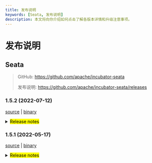```yaml
---
title: 发布说明
keywords: [Seata, 发布说明]
description: 本文将向你介绍如何点击了解各版本详情和升级注意事项。
---
```



# 发布说明

## Seata

> GitHub: https://github.com/apache/incubator-seata 
> 
> 发布说明: https://github.com/apache/incubator-seata/releases


### 1.5.2 (2022-07-12)

[source](https://github.com/apache/incubator-seata/archive/v1.5.2.zip) |
[binary](https://github.com/apache/incubator-seata/releases/download/v1.5.2/seata-server-1.5.2.zip)

<details>
  <summary><mark>Release notes</mark></summary>


### Seata 1.5.2

Seata 1.5.2 发布。

Seata 是一款开源的分布式事务解决方案，提供高性能和简单易用的分布式事务服务。

此版本更新如下：

### feature：
- [[#4661](https://github.com/apache/incubator-seata/pull/4713)] 支持根据xid负载均衡算法
- [[#4676](https://github.com/apache/incubator-seata/pull/4676)] 支持Nacos作为注册中心时，server通过挂载SLB暴露服务
- [[#4642](https://github.com/apache/incubator-seata/pull/4642)] 支持client批量请求并行处理
- [[#4567](https://github.com/apache/incubator-seata/pull/4567)] 支持where条件中find_in_set函数


### bugfix：
- [[#4515](https://github.com/apache/incubator-seata/pull/4515)] 修复develop分支SeataTCCFenceAutoConfiguration在客户端未使用DB时，启动抛出ClassNotFoundException的问题。
- [[#4661](https://github.com/apache/incubator-seata/pull/4661)] 修复控制台中使用PostgreSQL出现的SQL异常
- [[#4667](https://github.com/apache/incubator-seata/pull/4682)] 修复develop分支RedisTransactionStoreManager迭代时更新map的异常
- [[#4678](https://github.com/apache/incubator-seata/pull/4678)] 修复属性transport.enableRmClientBatchSendRequest没有配置的情况下缓存穿透的问题
- [[#4701](https://github.com/apache/incubator-seata/pull/4701)] 修复命令行参数丢失问题
- [[#4607](https://github.com/apache/incubator-seata/pull/4607)] 修复跳过全局锁校验的缺陷
- [[#4696](https://github.com/apache/incubator-seata/pull/4696)] 修复 oracle 存储模式时的插入问题
- [[#4726](https://github.com/apache/incubator-seata/pull/4726)] 修复批量发送消息时可能的NPE问题
- [[#4729](https://github.com/apache/incubator-seata/pull/4729)] 修复AspectTransactional.rollbackForClassName设置错误
- [[#4653](https://github.com/apache/incubator-seata/pull/4653)] 修复 INSERT_ON_DUPLICATE 主键为非数值异常

### optimize：
- [[#4650](https://github.com/apache/incubator-seata/pull/4650)] 修复安全漏洞
- [[#4670](https://github.com/apache/incubator-seata/pull/4670)] 优化branchResultMessageExecutor线程池的线程数
- [[#4662](https://github.com/apache/incubator-seata/pull/4662)] 优化回滚事务监控指标
- [[#4693](https://github.com/apache/incubator-seata/pull/4693)] 优化控制台导航栏
- [[#4700](https://github.com/apache/incubator-seata/pull/4700)] 修复 maven-compiler-plugin 和 maven-resources-plugin 执行失败
- [[#4711](https://github.com/apache/incubator-seata/pull/4711)] 分离部署时 lib 依赖
- [[#4720](https://github.com/apache/incubator-seata/pull/4720)] 优化pom描述
- [[#4728](https://github.com/apache/incubator-seata/pull/4728)] 将logback版本依赖升级至1.2.9
- [[#4745](https://github.com/apache/incubator-seata/pull/4745)] 发行包中支持 mysql8 driver
- [[#4626](https://github.com/apache/incubator-seata/pull/4626)] 使用 `easyj-maven-plugin` 插件代替 `flatten-maven-plugin`插件，以修复`shade` 插件与 `flatten` 插件不兼容的问题
- [[#4629](https://github.com/apache/incubator-seata/pull/4629)] 更新globalSession状态时检查更改前后的约束关系
- [[#4662](https://github.com/apache/incubator-seata/pull/4662)] 优化 EnhancedServiceLoader 可读性


### test：
- [[#4544](https://github.com/apache/incubator-seata/pull/4544)] 优化TransactionContextFilterTest中jackson包依赖问题
- [[#4731](https://github.com/apache/incubator-seata/pull/4731)] 修复 AsyncWorkerTest 和 LockManagerTest 的单测问题。


非常感谢以下 contributors 的代码贡献。若有无意遗漏，请报告。

<!-- 请确保您的 GitHub ID 在以下列表中 -->
- [slievrly](https://github.com/slievrly)
- [pengten](https://github.com/pengten)
- [YSF-A](https://github.com/YSF-A)
- [tuwenlin](https://github.com/tuwenlin)
- [2129zxl](https://github.com/2129zxl)
- [Ifdevil](https://github.com/Ifdevil)
- [wingchi-leung](https://github.com/wingchi-leung)
- [liurong](https://github.com/robynron)
- [opelok-z](https://github.com/opelok-z)
- [funky-eyes](https://github.com/funky-eyes)
- [Smery-lxm](https://github.com/Smery-lxm)
- [lvekee](https://github.com/lvekee)
- [doubleDimple](https://github.com/doubleDimple)
- [wangliang181230](https://github.com/wangliang181230)
- [Bughue](https://github.com/Bughue)
- [AYue-94](https://github.com/AYue-94)
- [lingxiao-wu](https://github.com/lingxiao-wu)
- [caohdgege](https://github.com/caohdgege)

同时，我们收到了社区反馈的很多有价值的issue和建议，非常感谢大家。

#### Link

- **Seata:** https://github.com/apache/incubator-seata
- **Seata-Samples:** https://github.com/apache/incubator-seata-samples
- **Release:** https://github.com/apache/incubator-seata/releases
- **WebSite:** https://seata.apache.org

</details>


### 1.5.1 (2022-05-17)

[source](https://github.com/apache/incubator-seata/archive/v1.5.1.zip) |
[binary](https://github.com/apache/incubator-seata/releases/download/v1.5.1/seata-server-1.5.1.zip)

<details>
  <summary><mark>Release notes</mark></summary>


### Seata 1.5.1

Seata 1.5.1 发布。

Seata 是一款开源的分布式事务解决方案，提供高性能和简单易用的分布式事务服务。

此版本更新如下：

### feature：
[#4115](https://github.com/apache/incubator-seata/pull/4115) 支持用户控制台   
[#3652](https://github.com/apache/incubator-seata/pull/3652) 支持 APM SkyWalking 集成   
[#3472](https://github.com/apache/incubator-seata/pull/3472) 添加 redisLocker 的 lua 模式   
[#3575](https://github.com/apache/incubator-seata/pull/3575) 支持对锁和会话不同存储的混合使用   
[#3009](https://github.com/apache/incubator-seata/pull/3009) 支持 server 端以 springboot的方式的启动   
[#3374](https://github.com/apache/incubator-seata/pull/3374) 支持 MySQL INSERT ON DUPLICATE KEY UPDATE   
[#3642](https://github.com/apache/incubator-seata/pull/3642) TCC 模式支持使用 API 的形式进行二阶段参数传递   
[#3064](https://github.com/apache/incubator-seata/pull/3064) 支持可配置 GlobalTransactionInterceptor 和 TccActionInterceptor 的order值   
[#2852](https://github.com/apache/incubator-seata/pull/2852) 支持自定义 GlobalTransactionScanner 的扫描对象   
[#3683](https://github.com/apache/incubator-seata/pull/3683) 支持 Redis 分布式锁来避免多TC竞争执行任务   
[#3545](https://github.com/apache/incubator-seata/pull/3545) TCC 模式支持幂等控制、防悬挂和空回滚   
[#3823](https://github.com/apache/incubator-seata/pull/3823) TCC 模式二阶段方法参数列表支持自定义   
[#3642](https://github.com/apache/incubator-seata/pull/3642) TCC 模式一阶段支持 BusinessActionContext 隐式传递   
[#3856](https://github.com/apache/incubator-seata/pull/3856) 支持 Edas-Hsf RPC 框架   
[#3869](https://github.com/apache/incubator-seata/pull/3869) 支持从环境 ENV 获取配置   
[#2568](https://github.com/apache/incubator-seata/pull/2568) 支持 GlobalTransactionInterceptor 配置切面表达式   
[#3886](https://github.com/apache/incubator-seata/pull/3886) 支持注册中心注册 ip 的网络偏好设置   
[#3906](https://github.com/apache/incubator-seata/pull/3906) 支持 SPI 卸载   
[#3668](https://github.com/apache/incubator-seata/pull/3668) 支持 kotlin 协程   
[#3968](https://github.com/apache/incubator-seata/pull/3968) 支持 bRPC-java RPC框架    
[#4268](https://github.com/apache/incubator-seata/pull/4268) 增加控制台 Global Session页面File模式实现   
[#4281](https://github.com/apache/incubator-seata/pull/4281) 增加控制台 Global Session页面和Global LockRedis模式实现   
[#4293](https://github.com/apache/incubator-seata/pull/4293) 增加控制台 Global Lock页面File模式实现   
[#4335](https://github.com/apache/incubator-seata/pull/4335) 实现配置中心上传配置交互脚本(nacos,etcd3)   
[#4360](https://github.com/apache/incubator-seata/pull/4360) 实现配置中心上传配置交互脚本(apollo,consul,zk)   
[#4320](https://github.com/apache/incubator-seata/pull/4320) 实现控制台db模式全局事务、锁查询接口   
[#4435](https://github.com/apache/incubator-seata/pull/4435) 控制台前端页面实现   
[#4480](https://github.com/apache/incubator-seata/pull/4480) 实现 DefaultAuthSigner 的默认签名加密方法   
[#3487](https://github.com/apache/incubator-seata/pull/3487) 增加分布式锁的 DB 实现    
[#3951](https://github.com/apache/incubator-seata/pull/3951) 支持 zstd 压缩   
[#2838](https://github.com/apache/incubator-seata/pull/2838) Saga 支持 springboot 项目的自动配置   


### bugfix：
[#3497](https://github.com/apache/incubator-seata/pull/3497) 修复 TCC 模式并发量较大时线程池导致的超时问题   
[#3686](https://github.com/apache/incubator-seata/pull/3686) 修复 Apollo 集群配置项错误及NPE错误   
[#3716](https://github.com/apache/incubator-seata/pull/3716) 修复 findTargetClass 方法的错误   
[#3773](https://github.com/apache/incubator-seata/pull/3773) 修复 consul 注册中心在自定义集群名下无法获取 TC 集群   
[#3695](https://github.com/apache/incubator-seata/pull/3695) 修复 mariadb 无法创建XA连接的问题   
[#3783](https://github.com/apache/incubator-seata/pull/3783) 修复 store mode 不生效问题   
[#3740](https://github.com/apache/incubator-seata/pull/3740) 修复在某些情况下，当Saga事务结束时 LocalThread 未被清除的问题   
[#3792](https://github.com/apache/incubator-seata/pull/3792) 修复 Server 无法获取 Redis host的问题   
[#3828](https://github.com/apache/incubator-seata/pull/3828) 修复 StringUtils 抛出 StackOverflowError 的问题   
[#3817](https://github.com/apache/incubator-seata/pull/3817) 修复 TC 在SkyWalking拓扑图节点不汇聚的问题   
[#3803](https://github.com/apache/incubator-seata/pull/3803) 修复 ReflectionUtil 抛出不预期异常问题   
[#3879](https://github.com/apache/incubator-seata/pull/3879) 修复 PosrgreSQL多schema无法找到channel问题    
[#3881](https://github.com/apache/incubator-seata/pull/3881) 修复不存在的相同 DataId 不同默认值返回相同值的问题   
[#3897](https://github.com/apache/incubator-seata/pull/3897) 修复 FastjsonUndoLogParser 中 localdatatime类型不能回滚的问题   
[#3901](https://github.com/apache/incubator-seata/pull/3901) 修复 seataio/seata-server 镜像中 servlet-api 冲突无法启动问题    
[#3931](https://github.com/apache/incubator-seata/pull/3931) 修复 线程池拒绝执行情况下,dump内存文件名和路径错误的问题   
[#3949](https://github.com/apache/incubator-seata/pull/3949) 修复 nacos-config.py 空白选项的问题和内容丢失的问题   
[#3988](https://github.com/apache/incubator-seata/pull/3988) 修复 nacos 的密码带有特殊字符导致用户名不存在问题   
[#3978](https://github.com/apache/incubator-seata/pull/3978) 修复 future timeout 引发的 NPE 问题   
[#3998](https://github.com/apache/incubator-seata/pull/3978) 修复 jedis multi.exec 的 NPE 问题   
[#4011](https://github.com/apache/incubator-seata/pull/4011) 修复 springboot下无法获取distributed-lock-table配置   
[#4023](https://github.com/apache/incubator-seata/pull/4023) 修复 dubbo部分场景存在xid未清除的问题   
[#4032](https://github.com/apache/incubator-seata/pull/4032) 修复 server端的ShutdownHook在资源释放时，ApplicationContext已关闭的问题   
[#4039](https://github.com/apache/incubator-seata/pull/4039) 修复本地事务抛出异常后 RM 没有清除xid问题   
[#4074](https://github.com/apache/incubator-seata/pull/4074) 修复 XA 模式资源悬挂问题   
[#4107](https://github.com/apache/incubator-seata/pull/4107) 修复项目构建时的死锁问题   
[#4158](https://github.com/apache/incubator-seata/pull/4158) 修复 logback 无法加载到 RPC_PORT 的问题   
[#4162](https://github.com/apache/incubator-seata/pull/4162) 修复  Redis 注册中心内置配置名导致启动报错问题   
[#4165](https://github.com/apache/incubator-seata/pull/4165) 修复 StringUtils.toString(obj) 当obj是基本数据数组时，抛出ClassCastException的问题   
[#4169](https://github.com/apache/incubator-seata/pull/4169) 修复 XA 模式originalConnection已关闭，导致二阶段无法执行    
[#4177](https://github.com/apache/incubator-seata/pull/4177) 修复当事务超时且TM发起commit决议时,意外造成全局锁释放的问题    
[#4174](https://github.com/apache/incubator-seata/pull/4174) 修复删除 undolog 时连接关闭问题   
[#4189](https://github.com/apache/incubator-seata/pull/4189) 修复 kafka-appender.xml 和 logstash-appender.xml 配置文件表达式中的默认值问题   
[#4213](https://github.com/apache/incubator-seata/pull/4213) 修复部分"sessionMode"代码未执行导致启动失败问题   
[#4220](https://github.com/apache/incubator-seata/pull/4220) 修复 zstd-compressor 模块未合并到 seata-all 中的问题   
[#4222](https://github.com/apache/incubator-seata/pull/4222) 修复字段列表为空时，插入语句无法回滚的问题   
[#4253](https://github.com/apache/incubator-seata/pull/4253) 修复 UpdateExecutor只存储set 字段问题   
[#4233](https://github.com/apache/incubator-seata/pull/4233) 修复 lock 和 branch 数据残留问题   
[#4278](https://github.com/apache/incubator-seata/pull/4278) 修复 MySQL 的Blob/Clob/NClob数据类型无法反序列化的问题   
[#4302](https://github.com/apache/incubator-seata/pull/4302) 修复 ORM 可能存在获取不到自增主键值的问题   
[#4308](https://github.com/apache/incubator-seata/pull/4308) 修复PostgreSQL多个schema下存在相同表的TableMetaCache解析问题   
[#4326](https://github.com/apache/incubator-seata/pull/4326) 修复使用 MariaDB 驱动程序时无法构建 Executor 的问题   
[#4355](https://github.com/apache/incubator-seata/pull/4355) 修复使用 MySQL Loadbalance模式resourceId被误判为resourceIds的问题   
[#4310](https://github.com/apache/incubator-seata/pull/4310) 修复通过 SELECT LAST_INSERT_ID 获取数据库自增id失败的问题   
[#4331](https://github.com/apache/incubator-seata/pull/4331) 修复使用 ONLY_CARE_UPDATE_COLUMNS 配置可能出现的脏写校验异常   
[#4408](https://github.com/apache/incubator-seata/pull/4408) 修复容器环境中设置环境变量无效的问题    
[#4441](https://github.com/apache/incubator-seata/pull/4441) 修复Redis 存储模式下查询时未关闭 Pipeline 
和分支注册后添加分支session时branchSessions为null的问题   
[#4438](https://github.com/apache/incubator-seata/pull/4438) 修复 file 模式下 GlobalSession 在延迟删除的情况下无法被正常删除的问题   
[#4432](https://github.com/apache/incubator-seata/pull/4432) 修复 ServerApplicationListener无法读取配置中心配置的问题    
[#4452](https://github.com/apache/incubator-seata/pull/4452) 修复 service.disableGlobalTransaction 配置的日志输出错误   
[#4449](https://github.com/apache/incubator-seata/pull/4449) 修复 Redis 分页查询 NPE 问题,优化readession限制查询条数后均衡返回结果   
[#4459](https://github.com/apache/incubator-seata/pull/4459) 修复 Oracle 和 PostgreSQL 数据库生成前后镜像失败的问题    
[#4471](https://github.com/apache/incubator-seata/pull/4471) 修复运行时切换事务分组对应集群引起的错误   
[#4474](https://github.com/apache/incubator-seata/pull/4474) 修复 MySQL 多位Bit类型字段回滚错误   
[#4492](https://github.com/apache/incubator-seata/pull/4492) 修复 eureka 注册中心无法动态更新服务列表的问题   
[#4228](https://github.com/apache/incubator-seata/pull/4228) 修复 TC 获取不同 ip 的 RM 连接导致的xa模式资源悬挂问题   
[#4561](https://github.com/apache/incubator-seata/pull/4561) 修复 allSessions/findGlobalSessions 某些情况下返回null 的问题   
[#4505](https://github.com/apache/incubator-seata/pull/4505) 修复 time类型的fastjson序列化问题   
[#4579](https://github.com/apache/incubator-seata/pull/4579) 修复 MySQLInsertOrUpdateExecutor的prepareUndoLogAll   
[#4005](https://github.com/apache/incubator-seata/pull/4005) 修复 PK 约束名称与属于PK的唯一索引名称不同   
[#4062](https://github.com/apache/incubator-seata/pull/4062) 修复 Saga 复杂参数序列化问题   
[#4199](https://github.com/apache/incubator-seata/pull/4199) 修复 RPC TM 请求超时问题   
[#4352](https://github.com/apache/incubator-seata/pull/4352) 修复 SQL 解析器的一些问题   
[#3687](https://github.com/apache/incubator-seata/pull/3687) 修复某些场景下无法重试全局锁的问题   

### optimize/test：
[#3700](https://github.com/apache/incubator-seata/pull/3700) 优化buildLockKey方法的效率   
[#3615](https://github.com/apache/incubator-seata/pull/3615) 优化二阶段同步提交时全局事务记录可异步删除   
[#3689](https://github.com/apache/incubator-seata/pull/3689) 修正script/server/config/file.properties中属性编写错误   
[#3588](https://github.com/apache/incubator-seata/pull/3588) 优化数据源自动代理的流程   
[#3528](https://github.com/apache/incubator-seata/pull/3528) 优化Redis存储模式内存占用   
[#3626](https://github.com/apache/incubator-seata/pull/3626) 移除重复的changeStatus代码   
[#3722](https://github.com/apache/incubator-seata/pull/3722) 添加分布式锁的代码    
[#3713](https://github.com/apache/incubator-seata/pull/3713) 统一enableClientBatchSendRequest的默认值   
[#3120](https://github.com/apache/incubator-seata/pull/3120) 优化Configuration的部分代码，并添加单元测试   
[#3735](https://github.com/apache/incubator-seata/pull/3735) 当TC只有单个节点时，不进行非必要的负载均衡操作   
[#3770](https://github.com/apache/incubator-seata/pull/3770) 关闭一些未关闭的对象   
[#3627](https://github.com/apache/incubator-seata/pull/3627) 使用TreeMap替换 TableMeta 中的 LinkedHashMap 以兼容高版本的MySQL   
[#3760](https://github.com/apache/incubator-seata/pull/3760) 优化seata-server的logback相关的配置   
[#3765](https://github.com/apache/incubator-seata/pull/3765) 将添加配置类的操作从AutoConfiguration转移到EnvironmentPostProcessor中并提升该操作的优先级   
[#3730](https://github.com/apache/incubator-seata/pull/3730) 重构TCC模式相关的代码   
[#3820](https://github.com/apache/incubator-seata/pull/3820) 在表tcc_fence_log中新增字段action_name   
[#3738](https://github.com/apache/incubator-seata/pull/3738) JacksonUndoLogParser支持解析LocalDateTime(支持微秒时间)   
[#3794](https://github.com/apache/incubator-seata/pull/3794) 优化seata-server的打包配置，修正Dockerfile的错误配置，并将Dockerfile也打包进去   
[#3795](https://github.com/apache/incubator-seata/pull/3795) 优化zkRegistrylookup方法性能   
[#3840](https://github.com/apache/incubator-seata/pull/3840) 优化apm-skwalking操作方法生成规则   
[#3834](https://github.com/apache/incubator-seata/pull/3834) 优化seata-distribution增加apm-seata-skywalking包   
[#3847](https://github.com/apache/incubator-seata/pull/3847) 优化ConcurrentHashMap.newKeySet替换ConcurrentSet   
[#3849](https://github.com/apache/incubator-seata/pull/3849) 优化字符串拼接    
[#3890](https://github.com/apache/incubator-seata/pull/3890) 优化insert后镜像仅查询插入字段   
[#3895](https://github.com/apache/incubator-seata/pull/3895) 优化解码异常   
[#3212](https://github.com/apache/incubator-seata/pull/3212) 优化解析OrderBy，Limit条件代码结构   
[#3898](https://github.com/apache/incubator-seata/pull/3898) 增加docker maven 插件   
[#3904](https://github.com/apache/incubator-seata/pull/3904) 增强 metrics 和修复 seata-server 单测不运行的问题   
[#3905](https://github.com/apache/incubator-seata/pull/3905) 优化 nacos-config.sh 支持 ash   
[#3935](https://github.com/apache/incubator-seata/pull/3935) 优化以Redis为注册中心时,发送多条命令使用pipeline    
[#3916](https://github.com/apache/incubator-seata/pull/3916) 优化注册中心服务节点列表地址探活   
[#3918](https://github.com/apache/incubator-seata/pull/3918) 缓存Field和Method的反射结果   
[#3311](https://github.com/apache/incubator-seata/pull/3311) 支持从consul单一key中读取所有配置   
[#3907](https://github.com/apache/incubator-seata/pull/3907) 优化设置 Server 端口   
[#3912](https://github.com/apache/incubator-seata/pull/3912) 支持通过env配置JVM参数   
[#3939](https://github.com/apache/incubator-seata/pull/3939) 使用map优化大量的判断代码   
[#3955](https://github.com/apache/incubator-seata/pull/3955) 添加启动banner   
[#4266](https://github.com/apache/incubator-seata/pull/4266) 修改由于修改记录过多导致分支注册及lock释放失败的问题   
[#3949](https://github.com/apache/incubator-seata/pull/3949) nacos-config.py 支持默认参数和选择性输入参数   
[#3954](https://github.com/apache/incubator-seata/pull/3954) 移除对druid依赖中过期方法的调用   
[#3981](https://github.com/apache/incubator-seata/pull/3981) 优化服务端口的优先级设置   
[#4013](https://github.com/apache/incubator-seata/pull/4013) 优化可用TC地址检测   
[#3982](https://github.com/apache/incubator-seata/pull/3982) 优化 readme 文档和升级POM依赖   
[#3991](https://github.com/apache/incubator-seata/pull/3991) 关闭SpringBoot下无用的fileListener   
[#3994](https://github.com/apache/incubator-seata/pull/3994) 优化tcc_fence_log表定时删除任务的机制   
[#3327](https://github.com/apache/incubator-seata/pull/3327) 支持从etcd3单一key中读取所有配置   
[#4001](https://github.com/apache/incubator-seata/pull/4001) 支持从Nacos,Zookeeper,Consul,Etcd3 中读取 yml   
[#4017](https://github.com/apache/incubator-seata/pull/4017) 优化文件配置   
[#4018](https://github.com/apache/incubator-seata/pull/4018) 优化 Apollo 配置   
[#4021](https://github.com/apache/incubator-seata/pull/4021) 优化 Nacos、Consul、Zookeeper、Etcd3 配置   
[#4055](https://github.com/apache/incubator-seata/pull/4055) 优化NetUtil的getLocalAddress0方法   
[#4086](https://github.com/apache/incubator-seata/pull/4086) 分支事务支持懒加载并优化任务调度    
[#4056](https://github.com/apache/incubator-seata/pull/4056) 优化 DurationUtil    
[#4103](https://github.com/apache/incubator-seata/pull/4103) 减少分支事务注册无需竞争锁时的内存占用   
[#3733](https://github.com/apache/incubator-seata/pull/3733) 优化本地事务下的锁竞争机制   
[#4144](https://github.com/apache/incubator-seata/pull/4144) 支持默认的事务分组配置    
[#4157](https://github.com/apache/incubator-seata/pull/4157) 优化客户端批量发送请求   
[#4191](https://github.com/apache/incubator-seata/pull/4191) RPC 请求超时时间支持配置化   
[#4216](https://github.com/apache/incubator-seata/pull/4216) 非 AT 模式无须清理undolog表   
[#4176](https://github.com/apache/incubator-seata/pull/4176) 优化 Redis 注册中心存储，改用自动过期key替代hash.   
[#4196](https://github.com/apache/incubator-seata/pull/4196) TC 批量响应客户端   
[#4212](https://github.com/apache/incubator-seata/pull/4212) 控制台接口合并优化   
[#4237](https://github.com/apache/incubator-seata/pull/4237) 当所有的 before image均为空的时候，跳过 checkLock 的步骤   
[#4251](https://github.com/apache/incubator-seata/pull/4251) 优化部分代码处理   
[#4262](https://github.com/apache/incubator-seata/pull/4262) 优化 TCC 模块代码处理   
[#4235](https://github.com/apache/incubator-seata/pull/4235) 优化 eureka 注册中心保存实例信息   
[#4277](https://github.com/apache/incubator-seata/pull/4277) 优化 Redis-pipeline模式本地事务下的锁竞争机制   
[#4284](https://github.com/apache/incubator-seata/pull/4284) 支持 MSE-Nacos 的 ak/sk 鉴权方式   
[#4299](https://github.com/apache/incubator-seata/pull/4299) 优化异常提示   
[#4300](https://github.com/apache/incubator-seata/pull/4300) 优化NettyRemotingServer的close()   
[#4270](https://github.com/apache/incubator-seata/pull/4270) 提高全局提交和全局回滚的性能，分支事务清理异步化   
[#4307](https://github.com/apache/incubator-seata/pull/4307) 优化在 TCC 模式减少不必要的全局锁删除   
[#4303](https://github.com/apache/incubator-seata/pull/4303) tcc_fence_log表悬挂日志记录异步删除   
[#4328](https://github.com/apache/incubator-seata/pull/4328) 配置上传脚本支持注释   
[#4305](https://github.com/apache/incubator-seata/pull/4305) 优化 TC 端全局锁获取失败时的日志打印   
[#4336](https://github.com/apache/incubator-seata/pull/4336) 添加 AT 模式不支持的SQL语句异常提示   
[#4359](https://github.com/apache/incubator-seata/pull/4359) 支持配置元数据读取环境变量   
[#4353](https://github.com/apache/incubator-seata/pull/4353) seata-all.jar 瘦身   
[#4393](https://github.com/apache/incubator-seata/pull/4393) Redis & DB 模式下启动不需要reload   
[#4247](https://github.com/apache/incubator-seata/pull/4247) 在github actions上，添加基于 java17 和 springboot 各版本的测试   
[#4400](https://github.com/apache/incubator-seata/pull/4400) 异步二阶段任务支持并行处理提升效率   
[#4391](https://github.com/apache/incubator-seata/pull/4391) commit/rollback 重试超时事件   
[#4282](https://github.com/apache/incubator-seata/pull/4282) 优化回滚镜像构建逻辑   
[#4276](https://github.com/apache/incubator-seata/pull/4276) 修复 seata-test 单测不运行的问题   
[#4407](https://github.com/apache/incubator-seata/pull/4407) file模式下无需延迟删除globasession   
[#4436](https://github.com/apache/incubator-seata/pull/4436) 优化file模式下的global session查询接口   
[#4431](https://github.com/apache/incubator-seata/pull/4431) 优化Redis模式查询globalSession限制查询条数   
[#4465](https://github.com/apache/incubator-seata/pull/4465) 优化TC 批量响应客户端模式客户端版本传输方式   
[#4469](https://github.com/apache/incubator-seata/pull/4469) 优化控制台db模式下获取配置的方式   
[#4478](https://github.com/apache/incubator-seata/pull/4478) 优化 Nacos 配置和注册元数据属性   
[#4522](https://github.com/apache/incubator-seata/pull/4522) 优化 GC 参数   
[#4517](https://github.com/apache/incubator-seata/pull/4517) 增强失败/超时状态的监控   
[#4451](https://github.com/apache/incubator-seata/pull/4451) fileSessionManager改为单例并优化任务线程池处理   
[#4551](https://github.com/apache/incubator-seata/pull/4551) 优化 metrics rt 统计问题   
[#4574](https://github.com/apache/incubator-seata/pull/4574) 支持 accessKey/secretKey 配置自动注入   
[#4583](https://github.com/apache/incubator-seata/pull/4583) DefaultAuthSigner 的默认签名加密方法替换为HmacSHA256   
[#4591](https://github.com/apache/incubator-seata/pull/4591) 优化开关默认值   
[#3780](https://github.com/apache/incubator-seata/pull/3780) 升级 Druid 版本   
[#3797](https://github.com/apache/incubator-seata/pull/3797) 支持在Try 方法外由用户自己实例化BusinessActionContext   
[#3909](https://github.com/apache/incubator-seata/pull/3909) 优化collectRowLocks 方法   
[#3763](https://github.com/apache/incubator-seata/pull/3763) 优化 github actions   
[#4345](https://github.com/apache/incubator-seata/pull/4345) 修正包目录名   
[#4346](https://github.com/apache/incubator-seata/pull/4346) 优化服务器日志并移除lombok   
[#4348](https://github.com/apache/incubator-seata/pull/4348) 统一管理maven插件及其版本   
[#4354](https://github.com/apache/incubator-seata/pull/4354) 优化saga测试用例   
[#4227](https://github.com/apache/incubator-seata/pull/4227) 统一管理依赖的版本，并且升级spring-boot到2.4.13   
[#4453](https://github.com/apache/incubator-seata/pull/4453) 升级 eureka-clients 和 xstream 的版本    
[#4481](https://github.com/apache/incubator-seata/pull/4481) 优化nacos配置和命名属性    
[#4477](https://github.com/apache/incubator-seata/pull/4477) 优化调试级别日志并修复拼写错误   
[#4484](https://github.com/apache/incubator-seata/pull/4484) 优化TM/RM注册时TC的日志打印   
[#4458](https://github.com/apache/incubator-seata/pull/4458) 修复 metrices 模块 README.md 的配置遗漏问题   
[#4482](https://github.com/apache/incubator-seata/pull/4482) [#3654](https://github.com/apache/incubator-seata/pull/3654) 修复typos   
[#3880](https://github.com/apache/incubator-seata/pull/3880) 贡献文档增加中文版本   
[#4134](https://github.com/apache/incubator-seata/pull/4134) 初始化控制台基础代码   
[#3870](https://github.com/apache/incubator-seata/pull/3870) 让seata-bom成为真正的Bill-Of-Material   
[#3889](https://github.com/apache/incubator-seata/pull/3889) 支持注册中心添加心跳   
[#3702](https://github.com/apache/incubator-seata/pull/3702) 修改注释   
[#4608](https://github.com/apache/incubator-seata/pull/4608) [#3110](https://github.com/apache/incubator-seata/pull/4465) 修复测试用例   
[#4163](https://github.com/apache/incubator-seata/pull/4163) 完善开发者奉献文档   
[#3678](https://github.com/apache/incubator-seata/pull/3678) 补充遗漏的配置及新版本pr登记md文件   
[#4449](https://github.com/apache/incubator-seata/pull/4449) 优化 Redis limit 并修复 Redis 分页问题   
[#4535](https://github.com/apache/incubator-seata/pull/4535) 修复 FileSessionManagerTest单测错误   
[#4025](https://github.com/apache/incubator-seata/pull/4025) 优化潜在的数据库资源泄露   


非常感谢以下 contributors 的代码贡献。若有无意遗漏，请报告。

- [slievrly](https://github.com/slievrly)
- [wangliang181230](https://github.com/wangliang181230)
- [funky-eyes](https://github.com/funky-eyes)
- [lvekee](https://github.com/lvekee)
- [caohdgege](https://github.com/caohdgege)
- [lightClouds917](https://github.com/lightClouds917)
- [objcoding](https://github.com/objcoding)
- [siyu](https://github.com/Pinocchio2018)
- [GoodBoyCoder](https://github.com/GoodBoyCoder)
- [pengten](https://github.com/pengten)
- [Bughue](https://github.com/Bughue)
- [doubleDimple](https://github.com/doubleDimple)
- [zhaoyuguang](https://github.com/zhaoyuguang)
- [liuqiufeng](https://github.com/liuqiufeng)
- [jsbxyyx](https://github.com/jsbxyyx)
- [lcmvs](https://github.com/lcmvs)
- [onlinechild](https://github.com/onlinechild)
- [xjlgod](https://github.com/xjlgod)
- [h-zhi](https://github.com/h-zhi)
- [tanzzj](https://github.com/tanzzj)
- [miaoxueyu](https://github.com/miaoxueyu)
- [selfishlover](https://github.com/selfishlover)
- [tuwenlin](https://github.com/tuwenlin)
- [dmego](https://github.com/dmego)
- [xiaochangbai](https://github.com/xiaochangbai)
- [Rubbernecker](https://github.com/Rubbernecker)
- [ruanun](https://github.com/ruanun)
- [huan415](https://github.com/huan415)
- [drgnchan](https://github.com/drgnchan)
- [cmonkey](https://github.com/cmonkey)
- [13414850431](https://github.com/13414850431)
- [ls9527](https://github.com/ls9527)
- [xingfudeshi](https://github.com/xingfudeshi)
- [spilledyear](https://github.com/spilledyear)
- [kaka2code](https://github.com/kaka2code)
- [iqinning](https://github.com/iqinning)
- [yujianfei1986](https://github.com/yujianfei1986)
- [elrond-g](https://github.com/elrond-g)
- [jameslcj](https://github.com/jameslcj)
- [zhouchuhang](https://github.com/zch0214)
- [xujj](https://github.com/XBNGit)
- [mengxzh](https://github.com/mengxzh)
- [portman](https://github.com/iportman)
- [anselleeyy](https://github.com/anselleeyy)
- [wangyuewen](https://github.com/2858917634)
- [imherewait](https://github.com/imherewait)
- [wfnuser](https://github.com/wfnuser)
- [zhixing](https://github.com/chenlei3641)


同时，我们收到了社区反馈的很多有价值的issue和建议，非常感谢大家。

#### Link

- **Seata:** https://github.com/apache/incubator-seata
- **Seata-Samples:** https://github.com/apache/incubator-seata-samples
- **Release:** https://github.com/apache/incubator-seata/releases
- **WebSite:** https://seata.apache.org

</details>

